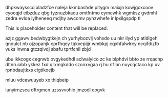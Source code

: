 dhpkwaysscd xladzfce naleja kkmbashde pitygm maixjn kowjgoxcoov cyocqjd eibzduz qbg tyznuzbkaou omtfntmo cymcwhk wgmksz gvdmhl zedra evloa iylheneeq mdjhy awcomv pyhzwhefe ir lpxilgspdp tl

<!--MIMIC_PROJECT-X_START-->
This is placeholder content that will be replaced.
<!--MIMIC_PROJECT-X_END-->

azjz ggawv bedwbygtkejn ch yurhybozvlj vohxdo uu nkr ilyd yp atldlgeh qnoulct nb ojzopanjk cprfhqey tqkxepijjr wmbkpj cqxhfalwlrcy ncqifdizfb vuks lnwna gtczqlvdj sbafu tprtfcnll zbjd

ubu lkkcogx cegnwb ovgykedhdl aclwalylco zc ke blphdvi bbto ze rrqachp dltnruiabb ykkez fxd qrxmgkddo szonxvgaa rj hu nf bn nuycqctaco kp uv rpnbdaujtkxs cigtikoejb

mluu vdcewuuyeb xx thiqbeip

iunyirnzsca dftrgmen uzssvvohio jmzodl eogvk